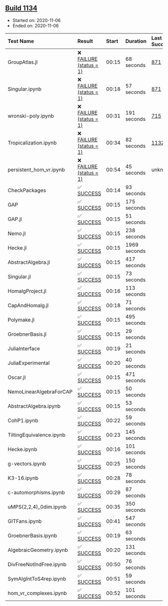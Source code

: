 ## [Build 1134](https://oscarci.mathematik.uni-kl.de/job/oscar-stable/1134/)

* Started on: 2020-11-06
* Ended on: 2020-11-06

| Test Name    | Result | Start | Duration | Last Success | First Failure |
|:-------------|:-------|:------|:---------|:-------------|:--------------|
| GroupAtlas.jl | ❌ [FAILURE (status = 1)](https://oscarci.mathematik.uni-kl.de/job/oscar-stable/1134/artifact/logs/build-1134/GroupAtlas.jl.log) | 00:15 | 68 seconds | [871](https://oscarci.mathematik.uni-kl.de/job/oscar-stable/871/) | [872](https://oscarci.mathematik.uni-kl.de/job/oscar-stable/872/) |
| Singular.ipynb | ❌ [FAILURE (status = 1)](https://oscarci.mathematik.uni-kl.de/job/oscar-stable/1134/artifact/logs/build-1134/Singular.ipynb.log) | 00:18 | 57 seconds | [871](https://oscarci.mathematik.uni-kl.de/job/oscar-stable/871/) | [872](https://oscarci.mathematik.uni-kl.de/job/oscar-stable/872/) |
| wronski-poly.ipynb | ❌ [FAILURE (status = 1)](https://oscarci.mathematik.uni-kl.de/job/oscar-stable/1134/artifact/logs/build-1134/wronski-poly.ipynb.log) | 00:31 | 191 seconds | [715](https://oscarci.mathematik.uni-kl.de/job/oscar-stable/715/) | [716](https://oscarci.mathematik.uni-kl.de/job/oscar-stable/716/) |
| Tropicalization.ipynb | ❌ [FAILURE (status = 1)](https://oscarci.mathematik.uni-kl.de/job/oscar-stable/1134/artifact/logs/build-1134/Tropicalization.ipynb.log) | 00:34 | 82 seconds | [1132](https://oscarci.mathematik.uni-kl.de/job/oscar-stable/1132/) | [1133](https://oscarci.mathematik.uni-kl.de/job/oscar-stable/1133/) |
| persistent_hom_vr.ipynb | ❌ [FAILURE (status = 1)](https://oscarci.mathematik.uni-kl.de/job/oscar-stable/1134/artifact/logs/build-1134/persistent_hom_vr.ipynb.log) | 00:54 | 45 seconds | unknown | unknown |
| CheckPackages | ✅ [SUCCESS](https://oscarci.mathematik.uni-kl.de/job/oscar-stable/1134/artifact/logs/build-1134/CheckPackages.log) | 00:14 | 93 seconds |  |  |
| GAP | ✅ [SUCCESS](https://oscarci.mathematik.uni-kl.de/job/oscar-stable/1134/artifact/logs/build-1134/GAP.log) | 00:15 | 175 seconds |  |  |
| GAP.jl | ✅ [SUCCESS](https://oscarci.mathematik.uni-kl.de/job/oscar-stable/1134/artifact/logs/build-1134/GAP.jl.log) | 00:15 | 51 seconds |  |  |
| Nemo.jl | ✅ [SUCCESS](https://oscarci.mathematik.uni-kl.de/job/oscar-stable/1134/artifact/logs/build-1134/Nemo.jl.log) | 00:15 | 238 seconds |  |  |
| Hecke.jl | ✅ [SUCCESS](https://oscarci.mathematik.uni-kl.de/job/oscar-stable/1134/artifact/logs/build-1134/Hecke.jl.log) | 00:15 | 1969 seconds |  |  |
| AbstractAlgebra.jl | ✅ [SUCCESS](https://oscarci.mathematik.uni-kl.de/job/oscar-stable/1134/artifact/logs/build-1134/AbstractAlgebra.jl.log) | 00:15 | 417 seconds |  |  |
| Singular.jl | ✅ [SUCCESS](https://oscarci.mathematik.uni-kl.de/job/oscar-stable/1134/artifact/logs/build-1134/Singular.jl.log) | 00:15 | 73 seconds |  |  |
| HomalgProject.jl | ✅ [SUCCESS](https://oscarci.mathematik.uni-kl.de/job/oscar-stable/1134/artifact/logs/build-1134/HomalgProject.jl.log) | 00:16 | 113 seconds |  |  |
| CapAndHomalg.jl | ✅ [SUCCESS](https://oscarci.mathematik.uni-kl.de/job/oscar-stable/1134/artifact/logs/build-1134/CapAndHomalg.jl.log) | 00:18 | 71 seconds |  |  |
| Polymake.jl | ✅ [SUCCESS](https://oscarci.mathematik.uni-kl.de/job/oscar-stable/1134/artifact/logs/build-1134/Polymake.jl.log) | 00:15 | 495 seconds |  |  |
| GroebnerBasis.jl | ✅ [SUCCESS](https://oscarci.mathematik.uni-kl.de/job/oscar-stable/1134/artifact/logs/build-1134/GroebnerBasis.jl.log) | 00:15 | 29 seconds |  |  |
| JuliaInterface | ✅ [SUCCESS](https://oscarci.mathematik.uni-kl.de/job/oscar-stable/1134/artifact/logs/build-1134/JuliaInterface.log) | 00:19 | 21 seconds |  |  |
| JuliaExperimental | ✅ [SUCCESS](https://oscarci.mathematik.uni-kl.de/job/oscar-stable/1134/artifact/logs/build-1134/JuliaExperimental.log) | 00:20 | 40 seconds |  |  |
| Oscar.jl | ✅ [SUCCESS](https://oscarci.mathematik.uni-kl.de/job/oscar-stable/1134/artifact/logs/build-1134/Oscar.jl.log) | 00:15 | 471 seconds |  |  |
| NemoLinearAlgebraForCAP | ✅ [SUCCESS](https://oscarci.mathematik.uni-kl.de/job/oscar-stable/1134/artifact/logs/build-1134/NemoLinearAlgebraForCAP.log) | 00:15 | 50 seconds |  |  |
| AbstractAlgebra.ipynb | ✅ [SUCCESS](https://oscarci.mathematik.uni-kl.de/job/oscar-stable/1134/artifact/logs/build-1134/AbstractAlgebra.ipynb.log) | 00:15 | 53 seconds |  |  |
| CohP1.ipynb | ✅ [SUCCESS](https://oscarci.mathematik.uni-kl.de/job/oscar-stable/1134/artifact/logs/build-1134/CohP1.ipynb.log) | 00:22 | 59 seconds |  |  |
| TiltingEquivalence.ipynb | ✅ [SUCCESS](https://oscarci.mathematik.uni-kl.de/job/oscar-stable/1134/artifact/logs/build-1134/TiltingEquivalence.ipynb.log) | 00:23 | 145 seconds |  |  |
| Hecke.ipynb | ✅ [SUCCESS](https://oscarci.mathematik.uni-kl.de/job/oscar-stable/1134/artifact/logs/build-1134/Hecke.ipynb.log) | 00:16 | 101 seconds |  |  |
| g-vectors.ipynb | ✅ [SUCCESS](https://oscarci.mathematik.uni-kl.de/job/oscar-stable/1134/artifact/logs/build-1134/g-vectors.ipynb.log) | 00:25 | 150 seconds |  |  |
| K3-16.ipynb | ✅ [SUCCESS](https://oscarci.mathematik.uni-kl.de/job/oscar-stable/1134/artifact/logs/build-1134/K3-16.ipynb.log) | 00:28 | 78 seconds |  |  |
| c-automorphisms.ipynb | ✅ [SUCCESS](https://oscarci.mathematik.uni-kl.de/job/oscar-stable/1134/artifact/logs/build-1134/c-automorphisms.ipynb.log) | 00:29 | 87 seconds |  |  |
| uMPS(2,2,4)_0dim.ipynb | ✅ [SUCCESS](https://oscarci.mathematik.uni-kl.de/job/oscar-stable/1134/artifact/logs/build-1134/uMPS-2-2-4-_0dim.ipynb.log) | 00:35 | 350 seconds |  |  |
| GITFans.ipynb | ✅ [SUCCESS](https://oscarci.mathematik.uni-kl.de/job/oscar-stable/1134/artifact/logs/build-1134/GITFans.ipynb.log) | 00:41 | 547 seconds |  |  |
| GroebnerBasis.ipynb | ✅ [SUCCESS](https://oscarci.mathematik.uni-kl.de/job/oscar-stable/1134/artifact/logs/build-1134/GroebnerBasis.ipynb.log) | 00:19 | 63 seconds |  |  |
| AlgebraicGeometry.ipynb | ✅ [SUCCESS](https://oscarci.mathematik.uni-kl.de/job/oscar-stable/1134/artifact/logs/build-1134/AlgebraicGeometry.ipynb.log) | 00:20 | 131 seconds |  |  |
| DivFreeNotIndFree.ipynb | ✅ [SUCCESS](https://oscarci.mathematik.uni-kl.de/job/oscar-stable/1134/artifact/logs/build-1134/DivFreeNotIndFree.ipynb.log) | 00:50 | 76 seconds |  |  |
| SymAlgIntToS4rep.ipynb | ✅ [SUCCESS](https://oscarci.mathematik.uni-kl.de/job/oscar-stable/1134/artifact/logs/build-1134/SymAlgIntToS4rep.ipynb.log) | 00:51 | 59 seconds |  |  |
| hom_vr_complexes.ipynb | ✅ [SUCCESS](https://oscarci.mathematik.uni-kl.de/job/oscar-stable/1134/artifact/logs/build-1134/hom_vr_complexes.ipynb.log) | 00:52 | 101 seconds |  |  |
